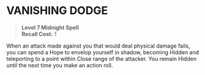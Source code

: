 # VANISHING DODGE

> **Level 7 Midnight Spell**  
> **Recall Cost:** 1

When an attack made against you that would deal physical damage fails, you can spend a Hope to envelop yourself in shadow, becoming Hidden and teleporting to a point within Close range of the attacker. You remain Hidden until the next time you make an action roll.